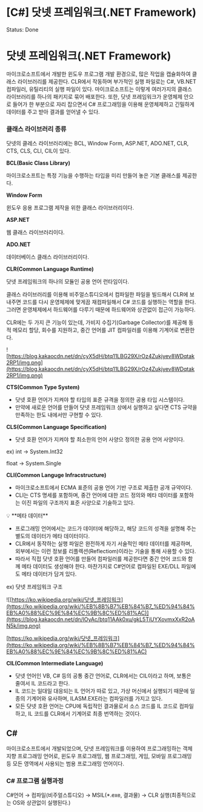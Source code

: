 # [C#] 닷넷 프레임워크(.NET Framework)

Status: Done

# **닷넷 프레임워크(.NET Framework)**

마이크로소프트에서 개발한 윈도우 프로그램 개발 환경으로, 많은 작업을 캡슐화하여 클래스 라이브러리를 제공한다. CLR에서 작동하며 부가적인 실행 파일로는 C#, VB.NET 컴파일러, 유틸리티의 실행 파일이 있다. 마이크로소프트는 이렇게 여러가지의 클래스 라이브러리를 하나의 패키지로 묶어 배포한다. 또한, 닷넷 프레임워크가 운영체제 안으로 들어가 한 부분으로 자리 잡으면서 C# 프로그래밍을 이용해 운영체제하고 긴밀하게 데이터를 주고 받아 결과를 얻어낼 수 있다.

### **클래스 라이브러리 종류**

닷넷의 클레스 라이브러리에는 BCL, Window Form, ASP.NET, ADO.NET, CLR, CTS, CLS, CLI, CIL이 있다.

**BCL(Basic Class Library)**

마이크로소프트는 특정 기능을 수행하는 타입을 미리 만들어 놓은 기본 클래스를 제공한다.

**Window Form**

윈도우 응용 프로그램 제작을 위한 클래스 라이브러리이다.

**ASP.NET**

웹 클래스 라이브러리이다.

**ADO.NET**

데이터베이스 클래스 라이브러리이다.

**CLR(Common Language Runtime)**

닷넷 프레임워크의 하나의 모듈인 공용 언어 런타임이다.

클래스 라이브러리를 이용해 비주얼스튜디오에서 컴파일한 파일을 빌드해서 CLR에 보내주면 코드를 다시 운영체제에 맞게끔 재컴파일해서 C# 코드를 실행하는 역할을 한다. 그러면 운영체제에서 하드웨어를 다루기 때문에 하드웨어와 상관없이 접근이 가능하다. 

CLR에는 두 가지 큰 기능이 있는데, 가비지 수집기(Garbage Collector)를 제공해 동적 메모리 할당, 회수를 지원하고, 중간 언어를 JIT 컴파일러를 이용해 기계어로 변환한다.

![https://blog.kakaocdn.net/dn/cyX5dH/btq11LBG29X/rOz4Zukjyev8WDqtak2RP1/img.png](https://blog.kakaocdn.net/dn/cyX5dH/btq11LBG29X/rOz4Zukjyev8WDqtak2RP1/img.png)

**CTS(Common Type System)**

- 닷넷 호환 언어가 지켜야 할 타입의 표준 규격을 정의한 공용 타입 시스템이다.
- 만약에 새로운 언어를 만들어 닷넷 프레임워크 상에서 실행하고 싶다면 CTS 규약을 만족하는 한도 내에서만 구현할 수 있다.

**CLS(Common Language Specification)**

- 닷넷 호환 언어가 지켜야 할 최소한의 언어 사양으 정의한 공용 언어 사양이다.

ex) int -> System.Int32

float -> System.Single

**CLI(Common Languge Infracstructure)**

- 마이크로소프트에서 ECMA 표준의 공용 언어 기반 구조로 제출한 공개 규약이다.
- CLI는 CTS 명세를 포함하며, 중간 언어에 대한 코드 정의와 메타 데이터를 포함하는 이진 파일의 구조까지 표준 사양으로 기술하고 있다.

<aside>
💡 **메타 데이터**

- 프로그래밍 언어에서는 코드가 데이터에 해당하고, 해당 코드의 성격을 설명해 주는 별도의 데이터가 메타 데이터이다.
- CLR에서 동작하는 실행 파일은 완전하게 자기 서술적인 메타 데이터를 제공하며, 외부에서는 이런 정보를 리플렉션(Reflectiom)이라는 기술을 통해 사용할 수 있다.
- 따라서 직접 닷넷 호환 언어를 만들어 컴파일러를 제공한다면 중간 언어 코드와 함께 메타 데이터도 생성해야 한다. 마찬가지로 C#언어로 컴파일된 EXE/DLL 파일에도 메타 데이터가 담겨 있다.
</aside>

ex) 닷넷 프레임워크 구조

![[https://ko.wikipedia.org/wiki/닷넷_프레임워크](https://ko.wikipedia.org/wiki/%EB%8B%B7%EB%84%B7_%ED%94%84%EB%A0%88%EC%9E%84%EC%9B%8C%ED%81%AC)](https://blog.kakaocdn.net/dn/lOyAc/btq11AAk0xu/gkL5TiUYXovmxXxR2oAN5k/img.png)

[https://ko.wikipedia.org/wiki/닷넷_프레임워크](https://ko.wikipedia.org/wiki/%EB%8B%B7%EB%84%B7_%ED%94%84%EB%A0%88%EC%9E%84%EC%9B%8C%ED%81%AC)

**CIL(Common Intermediate Language)**

- 닷넷 언어인 VB, C# 등의 공통 중간 언어로, CLR에서는 CIL이라고 하며, 보통은 줄여서 IL 코드라고 한다.
- IL 코드는 일대일 대응되는 IL 언어가 따로 있고, 가상 머신에서 실행되기 때문에 일종의 기계어와 유사하며, ILASM.EXE라는 컴파일러를 가지고 있다.
- 모든 닷넷 호환 언어는 CPU에 독립적인 결과물로서 소스 코드를 IL 코드로 컴파일하고, IL 코드를 CLR에서 기계어로 최종 번역하는 것이다.

## **C#**

마이크로소프트에서 개발되었으며, 닷넷 프레임워크를 이용하여 프로그래밍하는 객체 지향 프로그래밍 언어로, 윈도우 프로그래밍, 웹 프로그래밍, 게임, 모바일 프로그래밍 등 모든 영역에서 사용되는 범용 프로그래밍 언어이다.

### **C# 프로그램 실행과정**

C#언어 → 컴파일(비주얼스튜디오) → MSIL(*.exe, 결과물) → CLR 실행(최종적으로는 OS와 상관없이 실행된다.)